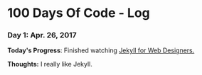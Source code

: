# 100 Days Of Code - Log

### Day 1: Apr. 26, 2017
**Today's Progress**: Finished watching [Jekyll for Web Designers.](http://bit.ly/2pn8rbb)

**Thoughts:** I really like Jekyll.
